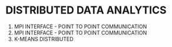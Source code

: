 # DISTRIBUTED DATA ANALYTICS


1. MPI INTERFACE - POINT TO POINT COMMUNICATION
2. MPI INTERFACE - POINT TO POINT COMMUNICATION
3. K-MEANS DISTRIBUTED
